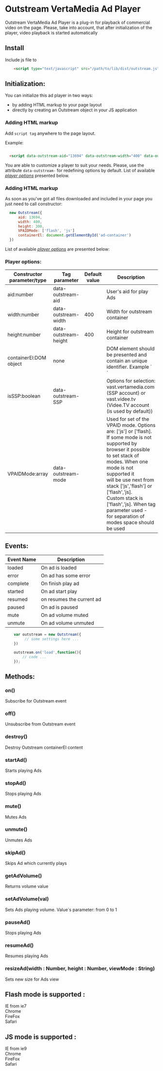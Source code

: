# Outstream VertaMedia Ad Player
Outstream VertaMedia Ad Player is a plug-in for playback of commercial video on the page.
Please, take into account, that after initialization of the player, video playback is started automatically

## Install
Include js file to
```HTML
    <script type="text/javascript" src="/path/to/lib/dist/outstream.js"></script>
```

## Initialization:

You can initialize this ad player in two ways:
 * by adding HTML markup to your page layout
 * directly by creating an Outstream object in your JS application

### Adding HTML markup
 Add `script tag` anywhere to the page layout.

Example:
```HTML

  <script data-outstream-aid="13694" data-outstream-width="400" data-outstream-mode="flash js" data-outstream-height="300" src="dist/outstream.js"></script>
```
You are able to customize a player to suit your needs. Please, use the attribute `data-outstream-` for redefining options by default.
List of available [*player options*](#user-content-player-options) presented below.

### Adding HTML markup
As soon as you've got all files downloaded and included in your page you just need to call constructor:
```javascript
  new Outstream({
      aid: 13694,
      width: 400,
      height: 300,
      VPAIDMode: ['flash', 'js']
      containerEl: document.getElementById('ad-container')
  })
```
List of available [*player options*](#user-content-player-options) are presented below:

### Player options:
<md-table-container>
  <table md-table>
    <thead md-head >
      <tr md-row>
        <th md-column> Constructor parameter/type </th>
        <th md-column> Tag parameter </th>
        <th md-column> Default value </th>
        <th md-column> Description </th>
      </tr>
    </thead>
    <tbody md-body>
      <tr md-row >
        <td md-cell> aid:number </td>
        <td md-cell> data-outstream-aid </td>
        <td md-cell> </td>
        <td md-cell> User's aid for play Ads </td>
      </tr>
      <tr md-row >
        <td md-cell> width:number </td>
        <td md-cell> data-outstream-width </td>
        <td md-cell> 400 </td>
        <td md-cell> Width for outstream container </td>
      </tr>
      <tr md-row >
        <td md-cell> height:number </td>
        <td md-cell> data-outstream-height </td>
        <td md-cell> 400 </td>
        <td md-cell> Height for outstream container </td>
      </tr>
      <tr md-row >
        <td md-cell> containerEl:DOM object </td>
        <td md-cell> none </td>
        <td md-cell>  </td>
        <td md-cell> DOM element should be presented and contain an unique identifier. Example `<div id="ad-container"></div>` </td>
      </tr>
      <tr md-row >
        <td md-cell> isSSP:boolean </td>
        <td md-cell> data-outstream-SSP </td>
        <td md-cell>  </td>
        <td md-cell> Options for selection: vast.vertamedia.com (SSP account) or vast.videe.tv <br>
        (Videe.TV account (is used by default)) </td>
      </tr>
      <tr md-row >
        <td md-cell> VPAIDMode:array </td>
        <td md-cell> data-outstream-mode </td>
        <td md-cell>  </td>
        <td md-cell>
        Used for set of the VPAID mode. Options are: ['js'] or ['flash]. <br>
        If some mode is not supported by browser it possible <br>
        to set stack of modes. When one mode is not supported it <br>
        will be use next from stack ['js','flash'] or ['flash','js].<br>
        Custom stack is ['flash','js]. When tag parameter used -<br>
        for separation of modes space should be used 
        </td>
      </tr>
    </tbody>
  </table>
</md-table-container>

## Events:

<md-table-container>
  <table md-table>
    <thead md-head >
      <tr md-row>
        <th md-column> Event Name </th>
        <th md-column> Description </th>
      </tr>
    </thead>
    <tbody md-body>
      <tr md-row >
        <td md-cell> loaded </td>
        <td md-cell> On ad is loaded </td>
      </tr>
      <tr md-row >
        <td md-cell> error</td>
        <td md-cell> On ad has some error</td>
      </tr>
       <tr md-row >
        <td md-cell> complete </td>
        <td md-cell> On finish play ad </td>
      </tr>
      <tr md-row >
        <td md-cell> started </td>
        <td md-cell> On ad start play </td>
      </tr>
       <tr md-row >
        <td md-cell> resumed </td>
        <td md-cell> on resumes the current ad </td>
      </tr>
       <tr md-row >
        <td md-cell> paused </td>
        <td md-cell> On ad is paused </td>
      </tr>
      <tr md-row >
        <td md-cell> mute </td>
        <td md-cell> On ad volume muted </td>
      </tr>
      <tr md-row >
        <td md-cell> unmute </td>
        <td md-cell> On ad volume unmuted </td>
      </tr>
    </tbody>
  </table>
</md-table-container>

```javascript
    var outstream = new Outstream({
         // some settings here ...
    })

    outstream.on('load',function(){
        // code ...
    });
```
## Methods:

### on()
 Subscribe for Outstream event

### off()
 Unsubscribe from Outstream event

### destroy()
 Destroy Outstream containerEl content

### startAd()
 Starts playing Ads

### stopAd()
 Stops playing Ads

### mute()
 Mutes Ads

### unmute()
 Unmutes Ads

### skipAd()
 Skips Ad which currently plays

### getAdVolume()
 Returns volume value

### setAdVolume(val)
 Sets Ads playing volume. Value`s parameter: from 0 to 1

### pauseAd()
 Stops playing Ads

### resumeAd()
 Resumes playing Ads

### resizeAd(width : Number, height : Number, viewMode : String)
 Sets new size for Ads view

## Flash mode is supported :
 IE from ie7<br>
 Chrome<br>
 FireFox<br>
 Safari

## JS mode is supported :
 IE from ie9<br>
 Chrome<br>
 FireFox<br>
 Safari

